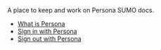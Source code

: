 A place to keep and work on Persona SUMO docs.

* [What is Persona](what-is-persona.md)
* [Sign in with Persona](sign-in-with-persona.md)
* [Sign out with Persona](sign-out-with-persona.md)